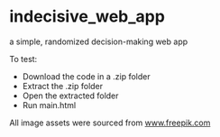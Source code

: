 # indecisive_web_app
a simple, randomized decision-making web app

To test:
- Download the code in a .zip folder
- Extract the .zip folder
- Open the extracted folder
- Run main.html

All image assets were sourced from www.freepik.com
